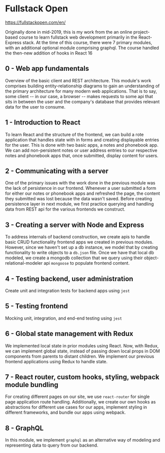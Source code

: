 # Fullstack Open
https://fullstackopen.com/en/

Originally done in mid-2019, this is my work from the an online project-based course to learn fullstack web development primarily in the React-Express stack.
At the time of this course, there were 7 primary modules, with an additional optional module comprising graphql. The course handled the then-new addition of hooks in React 16

## 0 - Web app fundamentals
Overview of the basic client and REST architecture. This module's work comprises building entity-relationship diagrams to gain an understanding of the primary architecture for many modern web applications. That is to say, some client -- in our case, a browser -- makes requests to some api that sits in between the user and the company's database that provides relevant data for the user to consume.

## 1 - Introduction to React
To learn React and the structure of the frontend, we can build a rote application that handles state with in forms and creating displayable entries for the user. This is done with two basic apps, a notes and phonebook app. We can add non-persistent notes or user address entries to our respective notes and phonebook apps that, once submitted, display content for users.

## 2 - Communicating with a server
One of the primary issues with the work done in the previous module was the lack of persistence in our frontend. Whenever a user submitted a form for either our notes or phonebook apps and refreshed the page, the content they submitted was lost because the data wasn't saved. Before creating persistence layer in next module, we first practice querying and handling data from REST api for the various frontends we construct.

## 3 - Creating a server with Node and Express
To address internals of backend construction, we create apis to handle basic CRUD functionality frontend apps we created in previous modules. However, since we haven't set up a db instance, we model that by creating functionality to write objects to a `db.json` file. Once we have that local db modeled, we create a mongodb collection that we query using their  object-relational-modeler api `mongoose` to populate frontend content.

## 4 - Testing backend, user administration
Create unit and integration tests for backend apps using `jest`

## 5 - Testing frontend
Mocking unit, integration, and end-end testing using `jest`

## 6 - Global state management with Redux
We implemented local state in prior modules using React. Now, with Redux, we can implement global state, instead of passing down local props in DOM components from parents to distant children. We implement our previous frontend applications using Redux to handle state.

## 7 - React router, custom hooks, styling, webpack module bundling
For creating different pages on our site, we use `react-router` for single page application route handling. Additionally, we create our own hooks as abstractions for different use cases for our apps, implement styling in different frameworks, and bundle our apps using webpack.

## 8 - GraphQL
In this module, we implement `graphql` as an alternative way of modeling and representing data to query from our backend. 



